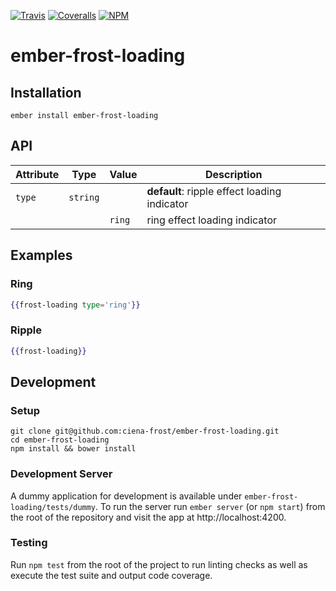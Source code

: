 [ci-img]: https://img.shields.io/travis/ciena-frost/ember-frost-loading.svg "Travis CI Build Status"
[ci-url]: https://travis-ci.org/ciena-frost/ember-frost-loading

[cov-img]: https://img.shields.io/coveralls/ciena-frost/ember-frost-loading.svg "Coveralls Code Coverage"
[cov-url]: https://coveralls.io/github/ciena-frost/ember-frost-loading

[npm-img]: https://img.shields.io/npm/v/ember-frost-loading.svg "NPM Version"
[npm-url]: https://www.npmjs.com/package/ember-frost-loading

[![Travis][ci-img]][ci-url] [![Coveralls][cov-img]][cov-url] [![NPM][npm-img]][npm-url]

# ember-frost-loading






## Installation
```
ember install ember-frost-loading
```

## API
| Attribute | Type | Value | Description |
| --------- | ---- | ----- | ----------- |
| `type` | `string` || **default**: ripple effect loading indicator |
| | | `ring` | ring effect loading indicator |

## Examples
### Ring
```handlebars
{{frost-loading type='ring'}}
```

### Ripple
```handlebars
{{frost-loading}}
```

## Development
### Setup
```
git clone git@github.com:ciena-frost/ember-frost-loading.git
cd ember-frost-loading
npm install && bower install
```

### Development Server
A dummy application for development is available under `ember-frost-loading/tests/dummy`.
To run the server run `ember server` (or `npm start`) from the root of the repository and
visit the app at http://localhost:4200.

### Testing
Run `npm test` from the root of the project to run linting checks as well as execute the test suite
and output code coverage.
